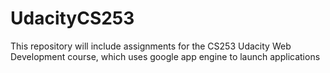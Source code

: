 UdacityCS253
============

This repository will include assignments for the CS253 Udacity Web Development course, which uses google app engine to launch applications
